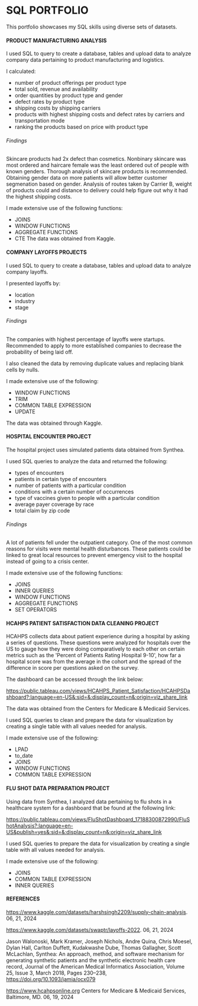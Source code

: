 # SQL PORTFOLIO

This portfolio showcases my SQL skills using diverse sets of datasets.

#### PRODUCT MANUFACTURING ANALYSIS

I used SQL to query to create a database, tables and upload data to analyze company data pertaining to product manufacturing and logistics.

I calculated:
* number of product offerings per product type
*	total sold, revenue and availability
*	order quantities by product type and gender
*	defect rates by product type
*	shipping costs by shipping carriers
*	products with highest shipping costs and defect rates by carriers and transportation mode
*	ranking the products based on price with product type

###### Findings
Skincare products had 2x defect than cosmetics.
Nonbinary skincare was most ordered and haircare female was the least ordered out of people with known genders.
Thorough analysis of skincare products is recommended.
Obtaining gender data on more patients will allow better customer segmenation based on gender.
Analysis of routes taken by Carrier B, weight of products could and distance to delivery could help figure out why it had the highest shipping costs.

I made extensive use of the following functions:
*	JOINS
*	WINDOW FUNCTIONS
* AGGREGATE FUNCTIONS
* CTE
The data was obtained from Kaggle.

#### COMPANY LAYOFFS PROJECTS

I used SQL to query to create a database, tables and upload data to analyze company layoffs.

I presented layoffs by:
* location
*	industry
*	stage

###### Findings
The companies with highest percentage of layoffs were startups. Recommended to apply to more established companies to decrease the probability of being laid off.

I also cleaned the data by removing duplicate values and replacing blank cells by nulls.

I made extensive use of the following:
*	WINDOW FUNCTIONS
* TRIM
*	COMMON TABLE EXPRESSION
*	UPDATE

The data was obtained through Kaggle. 

#### HOSPITAL ENCOUNTER PROJECT

The hospital project uses simulated patients data obtained from Synthea. 

I used SQL queries to analyze the data and returned the following:
* types of encounters
*	patients in certain type of encounters
*	number of patients with a particular condition
*	conditions with a certain number of occurrences
*	type of vaccines given to people with a particular condition
*	average payer coverage by race
*	total claim by zip code

###### Findings
A lot of patients fell under the outpatient category. One of the most common reasons for visits were mental health disturbances. These patients could be linked to great local resources to prevent emergency visit to the hospital instead of going to a crisis center.

I made extensive use of the following functions:
*	JOINS
*	INNER QUERIES
*	WINDOW FUNCTIONS
* AGGREGATE FUNCTIONS
*	SET OPERATORS

#### HCAHPS PATIENT SATISFACTION DATA CLEANING PROJECT

HCAHPS collects data about patient experience during a hospital by asking a series of questions. These questions were analyzed for hospitals over the US to gauge how they were doing comparatively to each other on certain metrics such as the 'Percent of Patients Rating Hospital 9-10', how far a hospital score was from the average in the cohort and the spread of the difference in score per questions asked on the survey.

The dashboard can be accessed through the link below:

https://public.tableau.com/views/HCAHPS_Patient_Satisfaction/HCAHPSDashboard?:language=en-US&:sid=&:display_count=n&:origin=viz_share_link

The data was obtained from the Centers for Medicare & Medicaid Services.

I used SQL queries to clean and prepare the data for visualization by creating a single table with all values needed for analysis.

I made extensive use of the following:
*	LPAD
*	to_date
*	JOINS
*	WINDOW FUNCTIONS
*	COMMON TABLE EXPRESSION

#### FLU SHOT DATA PREPARATION PROJECT

Using data from Synthea, I analyzed data pertaining to flu shots in a healthcare system for a dashboard that be found at the following link:

https://public.tableau.com/views/FluShotDashboard_17188300872990/FluShotAnalysis?:language=en-US&publish=yes&:sid=&:display_count=n&:origin=viz_share_link

I used SQL queries to prepare the data for visualization by creating a single table with all values needed for analysis.

I made extensive use of the following:
*	JOINS
*	COMMON TABLE EXPRESSION
*	INNER QUERIES


#### REFERENCES

https://www.kaggle.com/datasets/harshsingh2209/supply-chain-analysis. 06, 21, 2024

https://www.kaggle.com/datasets/swaptr/layoffs-2022. 06, 21, 2024

Jason Walonoski, Mark Kramer, Joseph Nichols, Andre Quina, Chris Moesel, Dylan Hall, Carlton Duffett, Kudakwashe Dube, Thomas Gallagher, Scott McLachlan, Synthea: An approach, method, and software mechanism for generating synthetic patients and the synthetic electronic health care record, Journal of the American Medical Informatics Association, Volume 25, Issue 3, March 2018, Pages 230–238, https://doi.org/10.1093/jamia/ocx079

https://www.hcahpsonline.org Centers for Medicare & Medicaid Services, Baltimore, MD. 06, 19, 2024
